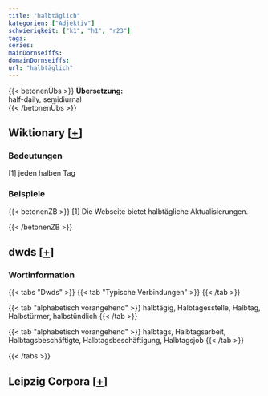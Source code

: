 ```yaml
---
title: "halbtäglich"
kategorien: ["Adjektiv"]
schwierigkeit: ["k1", "h1", "r23"]
tags:
series:
mainDornseiffs:
domainDornseiffs:
url: "halbtäglich"
---
```


{{< betonenÜbs >}}
**Übersetzung:**  
half-daily, semidiurnal  
{{< /betonenÜbs >}}

## Wiktionary [[+](https://de.wiktionary.org/wiki/halbtäglich)]

### Bedeutungen
[1] jeden halben Tag  

### Beispiele
{{< betonenZB >}}
[1] Die Webseite bietet halbtägliche Aktualisierungen.  

{{< /betonenZB >}}


## dwds [[+](https://www.dwds.de/wb/halbtäglich)]

### Wortinformation
{{< tabs "Dwds" >}}
{{< tab "Typische Verbindungen" >}}
{{< /tab >}}

{{< tab "alphabetisch vorangehend" >}}
halbtägig, Halbtagesstelle, Halbtag, Halbstürmer, halbstündlich
{{< /tab >}}

{{< tab "alphabetisch vorangehend" >}}
halbtags, Halbtagsarbeit, Halbtagsbeschäftigte, Halbtagsbeschäftigung, Halbtagsjob
{{< /tab >}}

{{< /tabs >}}

## Leipzig Corpora [[+](https://corpora.uni-leipzig.de/en/res?word=halbtäglich&corpusId=deu_newscrawl-public_2018)]

